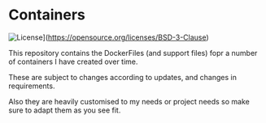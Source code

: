 # Containers

![License](https://img.shields.io/badge/License-BSD%203--Clause-blue.svg)](https://opensource.org/licenses/BSD-3-Clause)

This repository contains the DockerFiles (and support files) fopr a number of containers I have created over time. 

These are subject to changes according to updates, and changes in requirements.

Also they are heavily customised to my needs or project needs so make sure to adapt them as you see fit.





